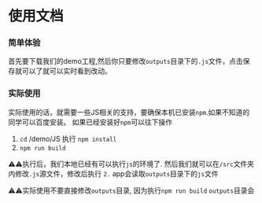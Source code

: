 # 使用文档

### 简单体验

首先要下载我们的demo工程,然后你只要修改`outputs`目录下的`.js`文件，点击保存就可以了就可以实时看到改动。

### 实际使用

实际使用的话，就需要一些JS相关的支持，要确保本机已安装`npm`.如果不知道的同学可以百度安装。
如果已经安装好`npm`可以往下操作

1. `cd` /demo/JS  执行 `npm install`
2. `npm run build`



⚠️⚠️执行后，我们本地已经有可以执行`js`的环境了.
然后我们就可以在`/src`文件夹内修改`.js`源文件，修改后执行 `2.` app会读取`outputs`目录下的`js`文件


⚠️⚠️实际使用不要直接修改`outputs`目录, 因为执行`npm run build` `outputs`目录会

